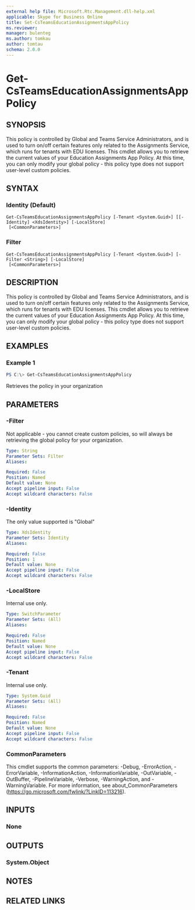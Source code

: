 ```yaml
---
external help file: Microsoft.Rtc.Management.dll-help.xml
applicable: Skype for Business Online
title: Set-CsTeamsEducationAssignmentsAppPolicy
ms.reviewer: 
manager: bulenteg
ms.author: tomkau
author: tomtau
schema: 2.0.0
---
```



# Get-CsTeamsEducationAssignmentsAppPolicy

## SYNOPSIS

This policy is controlled by Global and Teams Service Administrators, and is used to turn on/off certain features only related to the Assignments Service, which runs for tenants with EDU licenses.  This cmdlet allows you to retrieve the current values of your Education Assignments App Policy.  At this time, you can only modify your global policy - this policy type does not support user-level custom policies.

## SYNTAX

### Identity (Default)
```
Get-CsTeamsEducationAssignmentsAppPolicy [-Tenant <System.Guid>] [[-Identity] <XdsIdentity>] [-LocalStore]
 [<CommonParameters>]
```

### Filter
```
Get-CsTeamsEducationAssignmentsAppPolicy [-Tenant <System.Guid>] [-Filter <String>] [-LocalStore]
 [<CommonParameters>]
```

## DESCRIPTION
This policy is controlled by Global and Teams Service Administrators, and is used to turn on/off certain features only related to the Assignments Service, which runs for tenants with EDU licenses.  This cmdlet allows you to retrieve the current values of your Education Assignments App Policy.  At this time, you can only modify your global policy - this policy type does not support user-level custom policies.

## EXAMPLES

### Example 1
```powershell
PS C:\> Get-CsTeamsEducationAssignmentsAppPolicy
```

Retrieves the policy in your organization

## PARAMETERS

### -Filter
Not applicable - you cannot create custom policies, so will always be retrieving the global policy for your organization.

```yaml
Type: String
Parameter Sets: Filter
Aliases:

Required: False
Position: Named
Default value: None
Accept pipeline input: False
Accept wildcard characters: False
```

### -Identity
The only value supported is "Global"

```yaml
Type: XdsIdentity
Parameter Sets: Identity
Aliases:

Required: False
Position: 1
Default value: None
Accept pipeline input: False
Accept wildcard characters: False
```

### -LocalStore
Internal use only.

```yaml
Type: SwitchParameter
Parameter Sets: (All)
Aliases:

Required: False
Position: Named
Default value: None
Accept pipeline input: False
Accept wildcard characters: False
```

### -Tenant
Internal use only.

```yaml
Type: System.Guid
Parameter Sets: (All)
Aliases:

Required: False
Position: Named
Default value: None
Accept pipeline input: False
Accept wildcard characters: False
```

### CommonParameters
This cmdlet supports the common parameters: -Debug, -ErrorAction, -ErrorVariable, -InformationAction, -InformationVariable, -OutVariable, -OutBuffer, -PipelineVariable, -Verbose, -WarningAction, and -WarningVariable.
For more information, see about_CommonParameters (https://go.microsoft.com/fwlink/?LinkID=113216).

## INPUTS

### None


## OUTPUTS

### System.Object

## NOTES

## RELATED LINKS

